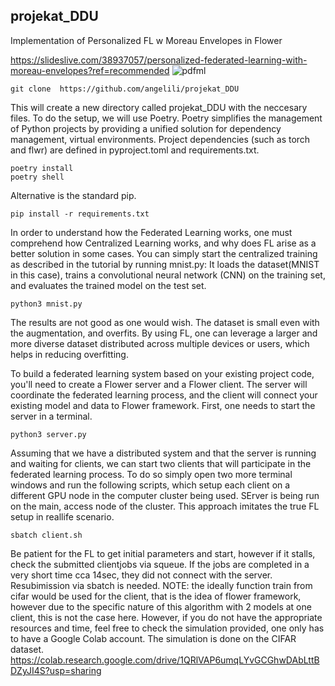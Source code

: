 ## projekat_DDU
Implementation of Personalized FL w Moreau Envelopes in Flower

https://slideslive.com/38937057/personalized-federated-learning-with-moreau-envelopes?ref=recommended
![pdfml](https://github.com/angelili/projekat_DDU/assets/99340194/04844532-e97e-4510-a09d-595ac8f2135e)
```
git clone  https://github.com/angelili/projekat_DDU   
```
This will create a new directory called projekat_DDU with the neccesary files.
 To do the setup, we will use Poetry. Poetry simplifies the management of Python projects by providing a unified solution for dependency management, virtual environments. 
Project dependencies (such as torch and flwr) are defined in pyproject.toml and requirements.txt.
```
poetry install
poetry shell
```
Alternative is the standard pip.
```
pip install -r requirements.txt
```
In order to understand how the Federated Learning works, one must comprehend how Centralized Learning works,
and why does FL arise as a better solution in some cases. 
You can simply start the centralized training as described in the tutorial by running mnist.py:
It loads the dataset(MNIST in this case), trains a convolutional neural network (CNN) on the training set, and evaluates the trained model on the test set.
```
python3 mnist.py
```
The results are not good as one would wish. The dataset is small even with the augmentation, and overfits. By using FL, one can leverage a larger and more diverse dataset distributed across multiple devices or users, which helps in reducing overfitting.

To build a federated learning system based on your existing project code, you'll need to create a Flower server and a Flower client. The server will coordinate the federated learning process, and the client will connect your existing model and data to Flower framework.
First, one needs to start the server in a terminal.
```
python3 server.py
```
Assuming that we have a distributed system and that the server is running and waiting for clients, we can start two clients that will participate in the federated learning process. To do so simply open two more terminal windows and run the following scripts, which setup each client on a different GPU node in the computer cluster being used. SErver is being run on the main, access node of the cluster. This approach imitates the true FL setup in reallife scenario.
 ```
 sbatch client.sh
```
Be patient for the FL to get initial parameters and start, however if it stalls, check the submitted clientjobs via squeue.
If the jobs are completed in a very short time cca 14sec, they did not connect with the server. Resubimission via sbatch is needed.
NOTE: the ideally function train from cifar would be used for the client, that is the idea of flower framework, however due to the specific nature of this algorithm with 2 models at one client, this is not the case here.
However, if you do not have the appropriate resources and time, feel free to check the simulation provided, one only has to have a Google Colab account. The simulation is done on the CIFAR dataset.
https://colab.research.google.com/drive/1QRlVAP6umqLYvGCGhwDAbLttBDZyJI4S?usp=sharing
